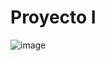 # **Proyecto I**
![image](https://github.com/PrettySusi/Trabajo-final-algoritmos/assets/169689247/41009441-0396-45b7-8b3f-6a5829392385)

